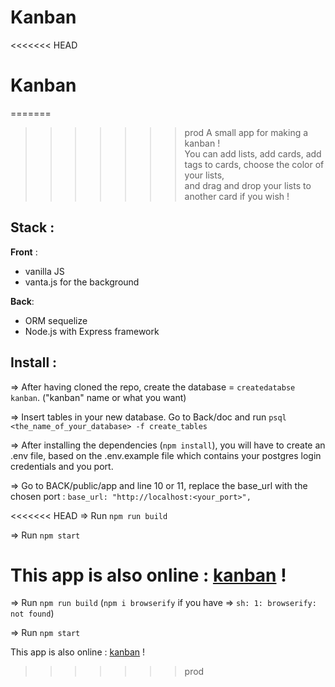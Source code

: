 # Kanban

<<<<<<< HEAD
# Kanban

=======
>>>>>>> prod
A small app for making a kanban !  
You can add lists, add cards, add tags to cards, choose the color of your lists,  
and drag and drop your lists to another card if you wish !

## Stack :

**Front** : 
- vanilla JS
- vanta.js for the background

**Back**:
- ORM sequelize
- Node.js with Express framework

## Install :

=> After having cloned the repo, create the database = ```createdatabse kanban```. ("kanban" name or what you want)

=> Insert tables in your new database. Go to Back/doc and run ```psql <the_name_of_your_database> -f create_tables```

=> After installing the dependencies (```npm install```), you will have to create an .env file, based on the .env.example file which contains your postgres login credentials and you port.

=> Go to BACK/public/app and line 10 or 11, replace the base_url with the chosen port  : ```base_url: "http://localhost:<your_port>",```

<<<<<<< HEAD
=> Run ```npm run build```

=> Run ```npm start```

This app is also online : [kanban](https://apikanban.romainboudet.fr) !
=======
=> Run ```npm run build``` (```npm i browserify``` if you have => ```sh: 1: browserify: not found```)

=> Run ```npm start```

This app is also online : [kanban](https://apikanban.romainboudet.fr) !
>>>>>>> prod
